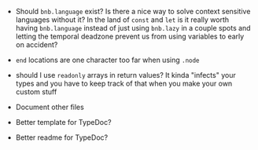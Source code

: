 - Should `bnb.language` exist? Is there a nice way to solve context sensitive languages without it? In the land of `const` and `let` is it really worth having `bnb.language` instead of just using `bnb.lazy` in a couple spots and letting the temporal deadzone prevent us from using variables to early on accident?

- `end` locations are one character too far when using `.node`

- should I use `readonly` arrays in return values? It kinda "infects" your types and you have to keep track of that when you make your own custom stuff

- Document other files

- Better template for TypeDoc?

- Better readme for TypeDoc?
